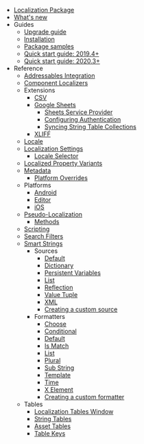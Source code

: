 * [Localization Package](index.md)
* [What's new](whats-new.md)
* Guides
  * [Upgrade guide](upgrade-guide.md)
  * [Installation](Installation.md)
  * [Package samples](Package-Samples.md)
  * [Quick start guide: 2019.4+](QuickStartGuide.md)
  * [Quick start guide: 2020.3+](QuickStartGuideWithVariants.md)
* Reference
  * [Addressables Integration](Addressables.md)
  * [Component Localizers](ComponentLocalizers.md)
  * Extensions
    * [CSV](CSV.md)
    * [Google Sheets](Google-Sheets.md)
      * [Sheets Service Provider](Google-Sheets-Sheets-Service-Provider.md)
      * [Configuring Authentication](Google-Sheets-Configuring-Authentication.md)
      * [Syncing String Table Collections](Google-Sheets-Syncing-StringTableCollections.md)
    * [XLIFF](XLIFF.md)
  * [Locale](Locale.md)
  * [Localization Settings](LocalizationSettings.md)
    * [Locale Selector](LocaleSelector.md)
  * [Localized Property Variants](LocalizedPropertyVariants.md)
  * [Metadata](Metadata.md)
    * [Platform Overrides](Metadata-Platform-Overrides.md)
  * Platforms
    * [Android](Android-App-Localization.md)
    * [Editor](EditModeSupport.md)
    * [iOS](iOS-App-Localization.md)
  * [Pseudo-Localization](Pseudo-Localization.md)
    * [Methods](Pseudo-Localization-Methods.md)
  * [Scripting](Scripting.md)
  * [Search Filters](SearchFilters.md)
  * [Smart Strings](Smart/SmartStrings.md)
    * Sources
      * [Default](Smart/Default-Source.md)
      * [Dictionary](Smart/Dictionary-Source.md)
      * [Persistent Variables](Smart/Persistent-Variables-Source.md)
      * [List](Smart/List-Source.md)
      * [Reflection](Smart/Reflection-Source.md)
      * [Value Tuple](Smart/Value-Tuple-Source.md)
      * [XML](Smart/Xml-Source.md)
      * [Creating a custom source](Smart/Creating-a-Custom-Source.md)
    * Formatters
      * [Choose](Smart/Choose-Formatter.md)
      * [Conditional](Smart/Conditional-Formatter.md)
      * [Default](Smart/Default-Formatter.md)
      * [Is Match](Smart/IsMatch-Formatter.md)
      * [List](Smart/List-Formatter.md)
      * [Plural](Smart/Plural-Formatter.md)
      * [Sub String](Smart/SubString-Formatter.md)
      * [Template](Smart/Template-Formatter.md)
      * [Time](Smart/Time-Formatter.md)
      * [X Element](Smart/XElement-Formatter.md)
      * [Creating a custom formatter](Smart/Creating-a-Custom-Formatter.md)
  * Tables
    * [Localization Tables Window](LocalizationTablesWindow.md)
    * [String Tables](StringTables.md)
    * [Asset Tables](AssetTables.md)
    * [Table Keys](TableEntryKeys.md)
